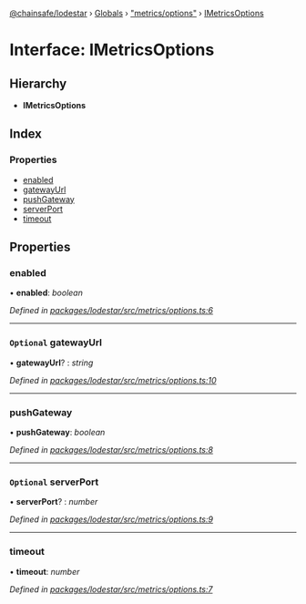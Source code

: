 [@chainsafe/lodestar](../README.md) › [Globals](../globals.md) › ["metrics/options"](../modules/_metrics_options_.md) › [IMetricsOptions](_metrics_options_.imetricsoptions.md)

# Interface: IMetricsOptions

## Hierarchy

* **IMetricsOptions**

## Index

### Properties

* [enabled](_metrics_options_.imetricsoptions.md#enabled)
* [gatewayUrl](_metrics_options_.imetricsoptions.md#optional-gatewayurl)
* [pushGateway](_metrics_options_.imetricsoptions.md#pushgateway)
* [serverPort](_metrics_options_.imetricsoptions.md#optional-serverport)
* [timeout](_metrics_options_.imetricsoptions.md#timeout)

## Properties

###  enabled

• **enabled**: *boolean*

*Defined in [packages/lodestar/src/metrics/options.ts:6](https://github.com/ChainSafe/lodestar/blob/e079784d1/packages/lodestar/src/metrics/options.ts#L6)*

___

### `Optional` gatewayUrl

• **gatewayUrl**? : *string*

*Defined in [packages/lodestar/src/metrics/options.ts:10](https://github.com/ChainSafe/lodestar/blob/e079784d1/packages/lodestar/src/metrics/options.ts#L10)*

___

###  pushGateway

• **pushGateway**: *boolean*

*Defined in [packages/lodestar/src/metrics/options.ts:8](https://github.com/ChainSafe/lodestar/blob/e079784d1/packages/lodestar/src/metrics/options.ts#L8)*

___

### `Optional` serverPort

• **serverPort**? : *number*

*Defined in [packages/lodestar/src/metrics/options.ts:9](https://github.com/ChainSafe/lodestar/blob/e079784d1/packages/lodestar/src/metrics/options.ts#L9)*

___

###  timeout

• **timeout**: *number*

*Defined in [packages/lodestar/src/metrics/options.ts:7](https://github.com/ChainSafe/lodestar/blob/e079784d1/packages/lodestar/src/metrics/options.ts#L7)*
